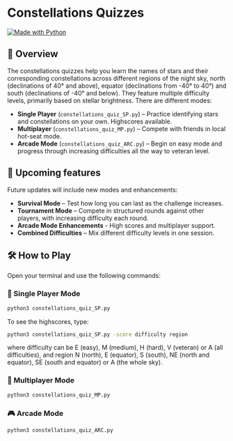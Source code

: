 # Constellations Quizzes

[![Made with Python](https://img.shields.io/badge/Made%20with-Python-blue?logo=python)](https://www.python.org/)

## 📘 Overview

The constellations quizzes help you learn the names of stars and their corresponding constellations across different regions of the night sky, north (declinations of 40° and above), equator (declinations from -40° to 40°) and south (declinations of -40° and below). They feature multiple difficulty levels, primarily based on stellar brightness. There are different modes:

- **Single Player** (`constellations_quiz_SP.py`) – Practice identifying stars and constellations on your own. Highscores available.
- **Multiplayer** (`constellations_quiz_MP.py`) – Compete with friends in local hot-seat mode.
- **Arcade Mode** (`constellations_quiz_ARC.py`) – Begin on easy mode and progress through increasing difficulties all the way to veteran level.


## 🔮 Upcoming features

Future updates will include new modes and enhancements:

- **Survival Mode** – Test how long you can last as the challenge increases.
- **Tournament Mode** – Compete in structured rounds against other players, with increasing difficulty each round.
- **Arcade Mode Enhancements** - High scores
  and multiplayer support.
- **Combined Difficulties** – Mix different difficulty levels in one session.




## 🛠️ How to Play

Open your terminal and use the following commands:

### 👤 Single Player Mode
```bash
python3 constellations_quiz_SP.py
```
To see the highscores, type:
```bash
python3 constellations_quiz_SP.py -score difficulty region
```
where difficulty can be E (easy), M (medium), H (hard), V (veteran) or A (all difficulties), and region N (north), E (equator), S (south), NE (north and equator), SE (south and equator) or A (the whole sky).

### 👥 Multiplayer Mode
```bash
python3 constellations_quiz_MP.py
```

### 🎮 Arcade Mode
```bash
python3 constellations_quiz_ARC.py
```

